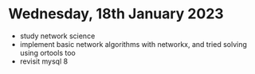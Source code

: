 # Wednesday, 18th January 2023

- study network science
- implement basic network algorithms with networkx, and tried solving using ortools too
- revisit mysql 8
